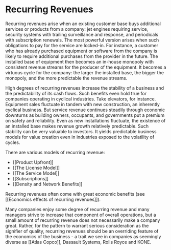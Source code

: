 # Recurring Revenues

Recurring revenues arise when an existing customer base buys additional services or products from a company: jet engines requiring service, security systems with trailing surveillance and response, and periodicals with subscription renewals. The most powerful version arises when such obligations to pay for the service are locked-in. For instance, a customer who has already purchased equipment or software from the company is likely to require additional purchases from the provider in the future. The installed base of equipment then becomes an in-house monopoly with consistent revenue streams for the producer of the equipment. It becomes a virtuous cycle for the company: the larger the installed base, the bigger the monopoly, and the more predictable the revenue streams.

High degrees of recurring revenues increase the stability of a business and the predictability of its cash flows. Such benefits even hold true for companies operating in cyclical industries. Take elevators, for instance. Equipment sales fluctuate in tandem with new construction, an inherently cyclical business. But service revenue continues steadily through economic downturns as building owners, occupants, and governments put a premium on safety and reliability. Even as new installations fluctuate, the existence of an installed base makes revenue growth relatively predictable. Such stability can be very valuable to investors. It yields predictable business models for value creation even in industries exposed to the volatility of cycles. 

There are various models of recurring revenue:
- [[Product Upfront]]
- [[The License Model]]
- [[The Service Model]]
- [[Subscriptions]]
- [[Density and Network Benefits]]

Recurring revenues often come with great economic benefits (see [[Economics effects of recurring revenues]]).


Many companies enjoy some degree of recurring revenue and many managers strive to increase that component of overall operations, but a small amount of recurring revenue does not necessarily make a company great. Rather, for the pattern to warrant serious consideration as the signifier of quality, recurring revenues should be an overriding feature of the economics of the business - a trait we see in companies as seemingly diverse as [[Atlas Copco]], Dassault Systems, Rolls Royce and KONE.
